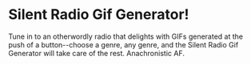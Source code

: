 # Silent Radio Gif Generator!

Tune in to an otherwordly radio that delights with GIFs generated at the push of a button--choose a genre, any genre, and the Silent Radio Gif Generator will take care of the rest. Anachronistic AF.